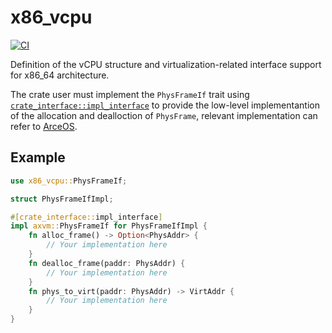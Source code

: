 # x86_vcpu

[![CI](https://github.com/arceos-hypervisor/x86_vcpu/actions/workflows/ci.yml/badge.svg?branch=master)](https://github.com/arceos-hypervisor/x86_vcpu/actions/workflows/ci.yml)

Definition of the vCPU structure and virtualization-related interface support for x86_64 architecture.

The crate user must implement the `PhysFrameIf` trait using
[`crate_interface::impl_interface`](https://crates.io/crates/crate_interface) to provide the low-level implementantion
of the allocation and dealloction of `PhysFrame`, relevant implementation can refer to [ArceOS](https://github.com/arceos-org/arceos/blob/main/modules/axhal/src/paging.rs).

## Example

```Rust
use x86_vcpu::PhysFrameIf;

struct PhysFrameIfImpl;

#[crate_interface::impl_interface]
impl axvm::PhysFrameIf for PhysFrameIfImpl {
    fn alloc_frame() -> Option<PhysAddr> {
        // Your implementation here
    }
    fn dealloc_frame(paddr: PhysAddr) {
        // Your implementation here
    }
    fn phys_to_virt(paddr: PhysAddr) -> VirtAddr {
        // Your implementation here
    }
}